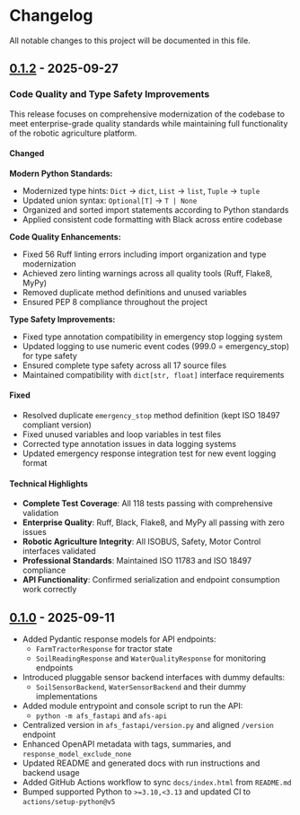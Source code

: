 Changelog
=========

All notable changes to this project will be documented in this file.

[0.1.2] - 2025-09-27
--------------------

### Code Quality and Type Safety Improvements

This release focuses on comprehensive modernization of the codebase to meet enterprise-grade quality standards while maintaining full functionality of the robotic agriculture platform.

#### Changed

**Modern Python Standards:**
- Modernized type hints: `Dict` → `dict`, `List` → `list`, `Tuple` → `tuple`
- Updated union syntax: `Optional[T]` → `T | None`
- Organized and sorted import statements according to Python standards
- Applied consistent code formatting with Black across entire codebase

**Code Quality Enhancements:**
- Fixed 56 Ruff linting errors including import organization and type modernization
- Achieved zero linting warnings across all quality tools (Ruff, Flake8, MyPy)
- Removed duplicate method definitions and unused variables
- Ensured PEP 8 compliance throughout the project

**Type Safety Improvements:**
- Fixed type annotation compatibility in emergency stop logging system
- Updated logging to use numeric event codes (999.0 = emergency_stop) for type safety
- Ensured complete type safety across all 17 source files
- Maintained compatibility with `dict[str, float]` interface requirements

#### Fixed

- Resolved duplicate `emergency_stop` method definition (kept ISO 18497 compliant version)
- Fixed unused variables and loop variables in test files
- Corrected type annotation issues in data logging systems
- Updated emergency response integration test for new event logging format

#### Technical Highlights

- **Complete Test Coverage**: All 118 tests passing with comprehensive validation
- **Enterprise Quality**: Ruff, Black, Flake8, and MyPy all passing with zero issues
- **Robotic Agriculture Integrity**: All ISOBUS, Safety, Motor Control interfaces validated
- **Professional Standards**: Maintained ISO 11783 and ISO 18497 compliance
- **API Functionality**: Confirmed serialization and endpoint consumption work correctly

[0.1.0] - 2025-09-11
--------------------

- Added Pydantic response models for API endpoints:
  - `FarmTractorResponse` for tractor state
  - `SoilReadingResponse` and `WaterQualityResponse` for monitoring endpoints
- Introduced pluggable sensor backend interfaces with dummy defaults:
  - `SoilSensorBackend`, `WaterSensorBackend` and their dummy implementations
- Added module entrypoint and console script to run the API:
  - `python -m afs_fastapi` and `afs-api`
- Centralized version in `afs_fastapi/version.py` and aligned `/version` endpoint
- Enhanced OpenAPI metadata with tags, summaries, and `response_model_exclude_none`
- Updated README and generated docs with run instructions and backend usage
- Added GitHub Actions workflow to sync `docs/index.html` from `README.md`
- Bumped supported Python to `>=3.10,<3.13` and updated CI to `actions/setup-python@v5`

[0.1.2]: https://github.com/dderyldowney/afs_fastapi/releases/tag/0.1.2
[0.1.0]: https://github.com/dderyldowney/afs_fastapi/releases/tag/0.1.0
